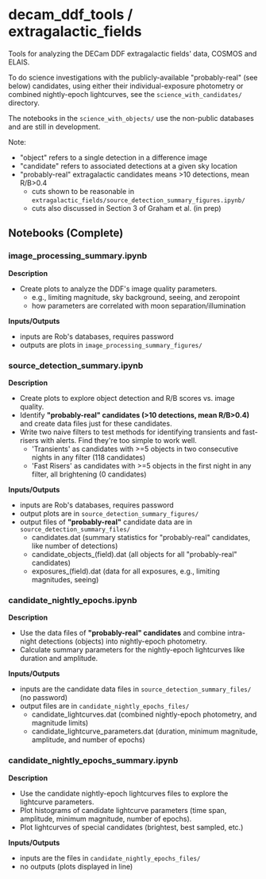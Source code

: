 # decam_ddf_tools / extragalactic_fields

Tools for analyzing the DECam DDF extragalactic fields' data, COSMOS and ELAIS.

To do science investigations with the publicly-available "probably-real" (see below) candidates, using either their individual-exposure photometry or combined nightly-epoch lightcurves, see the `science_with_candidates/` directory.

The notebooks in the `science_with_objects/` use the non-public databases and are still in development.

Note:

 * "object" refers to a single detection in a difference image
 * "candidate" refers to associated detections at a given sky location
 * "probably-real" extragalactic candidates means >10 detections, mean R/B>0.4
   * cuts shown to be reasonable in `extragalactic_fields/source_detection_summary_figures.ipynb/`
   * cuts also discussed in Section 3 of Graham et al. (in prep)


## Notebooks (Complete)

### image_processing_summary.ipynb

**Description**<br>
 * Create plots to analyze the DDF's image quality parameters.
   * e.g., limiting magnitude, sky background, seeing, and zeropoint
   * how parameters are correlated with moon separation/illumination

**Inputs/Outputs**<br>
 * inputs are Rob's databases, requires password
 * outputs are plots in `image_processing_summary_figures/`

### source_detection_summary.ipynb

**Description**<br>
 * Create plots to explore object detection and R/B scores vs. image quality.
 * Identify **"probably-real" candidates (>10 detections, mean R/B>0.4)** and create data files just for these candidates.
 * Write two naive filters to test methods for identifying transients and fast-risers with alerts. Find they're too simple to work well.
   * 'Transients' as candidates with >=5 objects in two consecutive nights in any filter (118 candidates)
   * 'Fast Risers' as candidates with >=5 objects in the first night in any filter, all brightening (0 candidates)

**Inputs/Outputs**<br>
 * inputs are Rob's databases, requires password
 * output plots are in `source_detection_summary_figures/`
 * output files of **"probably-real"** candidate data are in `source_detection_summary_files/`
   * candidates.dat (summary statistics for "probably-real" candidates, like number of detections)
   * candidate_objects_(field).dat (all objects for all "probably-real" candidates)
   * exposures_(field).dat (data for all exposures, e.g., limiting magnitudes, seeing)

### candidate_nightly_epochs.ipynb

**Description**<br>
 * Use the data files of **"probably-real" candidates** and combine intra-night detections (objects) into nightly-epoch photometry.
 * Calculate summary parameters for the nightly-epoch lightcurves like duration and amplitude.

**Inputs/Outputs**<br>
 * inputs are the candidate data files in `source_detection_summary_files/` (no password)
 * output files are in `candidate_nightly_epochs_files/`
   * candidate_lightcurves.dat (combined nightly-epoch photometry, and magnitude limits)
   * candidate_lightcurve_parameters.dat (duration, minimum magnitude, amplitude, and number of epochs)

### candidate_nightly_epochs_summary.ipynb

**Description**<br>
 * Use the candidate nightly-epoch lightcurves files to explore the lightcurve parameters.
 * Plot histograms of candidate lightcurve parameters (time span, amplitude, minimum magnitude, number of epochs).
 * Plot lightcurves of special candidates (brightest, best sampled, etc.)
 
**Inputs/Outputs**<br>
 * inputs are the files in `candidate_nightly_epochs_files/`
 * no outputs (plots displayed in line)
